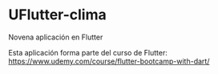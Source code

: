 # UFlutter-clima
Novena aplicación en Flutter

Esta aplicación forma parte del curso de Flutter: https://www.udemy.com/course/flutter-bootcamp-with-dart/